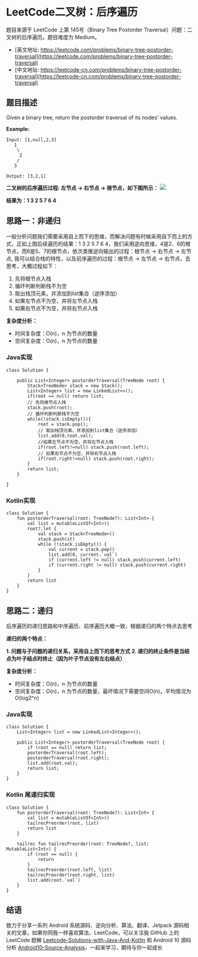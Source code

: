 # LeetCode二叉树：后序遍历

题目来源于 LeetCode 上第 145号（Binary Tree Postorder Traversal）问题：二叉树的后序遍历。题目难度为 Medium。

* [英文地址: https://leetcode.com/problems/binary-tree-postorder-traversal](https://leetcode.com/problems/binary-tree-postorder-traversal)
* [中文地址: https://leetcode-cn.com/problems/binary-tree-postorder-traversal](https://leetcode-cn.com/problems/binary-tree-postorder-traversal)
 
## 题目描述
 
Given a binary tree, return the postorder traversal of its nodes' values.

**Example:**

```
Input: [1,null,2,3]
   1
    \
     2
    /
   3

Output: [3,2,1]
```

**二叉树的后序遍历过程: 左节点 -> 右节点 -> 根节点，如下图所示：**
![](http://cdn.51git.cn/2020-04-18-二叉树.png)

**结果为：1 3 2 5 7 6 4**

## 思路一：非递归

一般分析问题我们需要采用自上而下的思维，而解决问题有时候采用自下而上的方式，正如上图后续遍历的结果：1 3 2 5 7 6 4，我们采用逆向思维，4是2、6的根节点，而6是5、7的根节点，依次类推逆向输出的过程：根节点 -> 右节点 -> 左节点, 我可以结合栈的特性，以及前序遍历的过程：根节点 -> 左节点 -> 右节点，去思考，大概过程如下：

1. 先将根节点入栈
2. 循环判断判断栈不为空
3. 取出栈顶元素，并添加到list集合（逆序添加）
4. 如果左节点不为空，并将左节点入栈
5. 如果右节点不为空，并将右节点入栈

**复杂度分析：**

* 时间复杂度：O(n)，n 为节点的数量
* 空间复杂度：O(n)，n 为节点的数量

### Java实现

```
class Solution {

    public List<Integer> postorderTraversal(TreeNode root) {
        Stack<TreeNode> stack = new Stack();
        List<Integer> list = new LinkedList<>();
        if(root == null) return list;
        // 先将根节点入栈
        stack.push(root);
        // 循环判断判断栈不为空
        while(!stack.isEmpty()){
            root = stack.pop();
            // 取出栈顶元素，并添加到list集合（逆序添加）
            list.add(0,root.val);
            //如果左节点不为空，并将左节点入栈
            if(root.left!=null) stack.push(root.left);
            // 如果右节点不为空，并将右节点入栈
            if(root.right!=null) stack.push(root.right);
        }
        return list;
    }
    
}
```

### Kotlin实现

```
class Solution {
    fun postorderTraversal(root: TreeNode?): List<Int> {
        val list = mutableListOf<Int>()
        root?.let {
            val stack = Stack<TreeNode>()
            stack.push(it)
            while (!stack.isEmpty()) {
                val current = stack.pop()
                list.add(0, current.`val`)
                if (current.left != null) stack.push(current.left)
                if (current.right != null) stack.push(current.right)
            }
        }
        return list
    }
}
```

## 思路二：递归

后序遍历的递归思路和中序遍历、前序遍历大概一致，根据递归的两个特点去思考

**递归的两个特点：**

**1. 问题与子问题的递归关系，采用自上而下的思考方式**
**2. 递归的终止条件是当结点为叶子结点时终止（因为叶子节点没有左右结点）**

**复杂度分析：**

* 时间复杂度：O(n)，n 为节点的数量
* 空间复杂度：O(n)，n 为节点的数量，最坏情况下需要空间O(n)，平均情况为O(log2^n)

### Java实现

```
class Solution {
    List<Integer> list = new LinkedList<Integer>();

    public List<Integer> postorderTraversal(TreeNode root) {
        if (root == null) return list;
        postorderTraversal(root.left);
        postorderTraversal(root.right);
        list.add(root.val);
        return list;
    }
}
```

### Kotlin 尾递归实现

```
class Solution {
    fun postorderTraversal(root: TreeNode?): List<Int> {
        val list = mutableListOf<Int>()
        tailrecPreorder(root, list)
        return list
    }

    tailrec fun tailrecPreorder(root: TreeNode?, list: MutableList<Int>) {
        if (root == null) {
            return
        }
        tailrecPreorder(root.left, list)
        tailrecPreorder(root.right, list)
        list.add(root.`val`)
    }
}
```

## 结语

致力于分享一系列 Android 系统源码、逆向分析、算法、翻译、Jetpack  源码相关的文章，如果你同我一样喜欢算法、LeetCode，可以关注我 GitHub 上的 LeetCode 题解 [Leetcode-Solutions-with-Java-And-Kotlin](https://github.com/hi-dhl/Leetcode-Solutions-with-Java-And-Kotlin) 和  Android 10 源码分析 [Android10-Source-Analysis](https://github.com/hi-dhl/Android10-Source-Analysis)，一起来学习，期待与你一起成长


